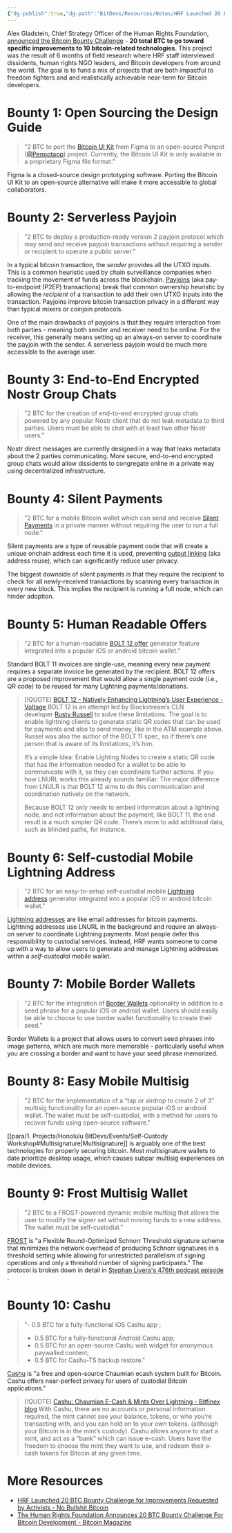 ```yaml
---
{"dg-publish":true,"dg-path":"BitDevs/Resources/Notes/HRF Launched 20 BTC Bounty Challenge for Improvements Requested by Activists.md","permalink":"/bit-devs/resources/notes/hrf-launched-20-btc-bounty-challenge-for-improvements-requested-by-activists/","title":"HRF Launched 20 BTC Bounty Challenge for Improvements Requested by Activists","tags":["politics, activism, human rights, freedom, bitcoin, bounty"],"noteIcon":"3","created":"2023-07-30T16:14:55.483-10:00","updated":"2023-07-30T23:10:27.392-10:00"}
---
```




Alex Gladstein, Chief Strategy Officer of the Human Rights Foundation, [announced the Bitcoin Bounty Challenge](https://nitter.at/gladstein/status/1684567095231778818?ref=nobsbitcoin.com) - **20 total BTC to go toward specific improvements to 10 bitcoin-related technologies**. This project was the result of 6 months of field research where HRF staff interviewed dissidents, human rights NGO leaders, and Bitcoin developers from around the world. The goal is to fund a mix of projects that are both impactful to freedom fighters and and realistically achievable near-term for Bitcoin developers.

# **Bounty 1**: Open Sourcing the Design Guide

> "2 BTC to port the [Bitcoin UI Kit](https://www.bitcoinuikit.com/?ref=nobsbitcoin.com) from Figma to an open-source Penpot ([@Penpotapp](https://twitter.com/penpotapp?ref=nobsbitcoin.com)) project. Currently, the Bitcoin UI Kit is only available in a proprietary Figma file format."

Figma is a closed-source design prototyping software. Porting the Bitcoin UI Kit to an open-source alternative will make it more accessible to global collaborators.

# **Bounty 2**: Serverless Payjoin

> "2 BTC to deploy a production-ready version 2 payjoin protocol which may send and receive payjoin transactions without requiring a sender or recipient to operate a public server."

In a typical bitcoin transaction, the *sender* provides all the UTXO inputs. This is a common heuristic used by chain surveillance companies when tracking the movement of funds across the blockchain. [Payjoins](https://payjoin.org/) (aka pay-to-endpoint (P2EP) transactions) break that common ownership heuristic by allowing the *recipient* of a transaction to add their own UTXO inputs into the transaction. Payjoins improve bitcoin transaction privacy in a different way than typical mixers or coinjoin protocols. 

One of the main drawbacks of payjoins is that they require interaction from both parties - meaning both sender and receiver need to be online. For the receiver, this generally means setting up an always-on server to coordinate the payjoin with the sender. A serverless payjoin would be much more accessible to the average user.

# **Bounty 3**: End-to-End Encrypted Nostr Group Chats

> "2 BTC for the creation of end-to-end encrypted group chats powered by any popular Nostr client that do not leak metadata to third parties. Users must be able to chat with at least two other Nostr users."

Nostr direct messages are currently designed in a way that leaks metadata about the 2 parties communicating. More secure, end-to-end encrypted group chats would allow dissidents to congregate online in a private way using decentralized infrastructure. 

# **Bounty 4**: Silent Payments

> "2 BTC for a mobile Bitcoin wallet which can send and receive [Silent Payments](https://bitcoinops.org/en/topics/silent-payments) in a private manner without requiring the user to run a full node."

Silent payments are a type of reusable payment code that will create a unique onchain address each time it is used, preventing [output linking](https://bitcoinops.org/en/topics/output-linking/) (aka address reuse), which can significantly reduce user privacy. 

The biggest downside of silent payments is that they require the recipient to check for all newly-received transactions by scanning every transaction in every new block. This implies the recipient is running a full node, which can hinder adoption. 

# **Bounty 5**: Human Readable Offers

> "2 BTC for a human-readable [BOLT 12 offer](https://bolt12.org/?ref=nobsbitcoin.com) generator feature integrated into a popular iOS or android bitcoin wallet."

Standard BOLT 11 invoices are single-use, meaning every new payment requires a separate invoice be generated by the recipient. BOLT 12 offers are a proposed improvement that would allow a single payment code (i.e., QR code) to be reused for many Lightning payments/donations.

> [!QUOTE] [BOLT 12 - Natively Enhancing Lightning’s User Experience - Voltage](https://voltage.cloud/blog/lightning-network-faq/bolt-12-enhancing-lightning-networks-users-experience/)
> BOLT 12 is an attempt led by Blockstream’s CLN developer [Rusty Russell](https://twitter.com/rusty_twit) to solve these limitations. The goal is to enable lightning clients to generate static QR codes that can be used for payments and also to send money, like in the ATM example above. Russel was also the author of the BOLT 11 spec, so if there’s one person that is aware of its limitations, it’s him.
> 
> It’s a simple idea: Enable Lighting Nodes to create a static QR code that has the information needed for a wallet to be able to communicate with it, so they can coordinate further actions. If you how LNURL works this already sounds familiar. The major difference from LNULR is that BOLT 12 aims to do this communication and coordination natively on the network.
> 
> Because BOLT 12 only needs to embed information about a lightning node, and not information about the payment, like BOLT 11, the end result is a much simpler QR code. There’s room to add additional data, such as blinded paths, for instance.

# **Bounty 6**: Self-custodial Mobile Lightning Address

> "2 BTC for an easy-to-setup self-custodial mobile [Lightning address](https://lightningaddress.com) generator integrated into a popular iOS or android bitcoin wallet."

[Lightning addresses](https://youtu.be/G97yzYcyoug) are like email addresses for bitcoin payments. Lightning addresses use LNURL in the background and require an always-on server to coordinate Lightning payments. Most people defer this responsibility to custodial services. Instead, HRF wants someone to come up with a way to allow users to generate and manage Lightning addresses within a *self-custodial* mobile wallet.

# **Bounty 7**: Mobile Border Wallets

> "2 BTC for the integration of [Border Wallets](https://www.borderwallets.com/?ref=nobsbitcoin.com) optionality in addition to a seed phrase for a popular iOS or android wallet. Users should easily be able to choose to use border wallet functionality to create their seed."

Border Wallets is a project that allows users to convert seed phrases into image patterns, which are much more memorable - particularly useful when you are crossing a border and want to have your seed phrase memorized.

# **Bounty 8**: Easy Mobile Multisig

> "2 BTC for the implementation of a “tap or airdrop to create 2 of 3” multisig functionality for an open-source popular iOS or android wallet. The wallet must be self-custodial, with a method for users to recover funds using open-source software."

[[para/1. Projects/Honolulu BitDevs/Events/Self-Custody Workshop#Multisignature\|Multisignature]] is arguably one of the best technologies for properly securing bitcoin. Most multisignature wallets to date prioritize desktop usage, which causes subpar multisig experiences on mobile devices.

# **Bounty 9**: Frost Multisig Wallet

> "2 BTC to a FROST-powered dynamic mobile multisig that allows the user to modify the signer set without moving funds to a new address. The wallet must be self-custodial."

[FROST](https://eprint.iacr.org/2020/852.pdf) is "a Flexible Round-Optimized Schnorr Threshold signature scheme that minimizes the network overhead of producing Schnorr signatures in a threshold setting while allowing for unrestricted parallelism of signing operations and only a threshold number of signing participants." The protocol is broken down in detail in [Stephan Livera's 476th podcast episode](https://stephanlivera.com/episode/476/) .

# **Bounty 10**: Cashu

> "- 0.5 BTC for a fully-functional iOS Cashu app ;  
> - 0.5 BTC for a fully-functional Android Cashu app;  
> - 0.5 BTC for an open-source Cashu web widget for anonymous paywalled content;  
> - 0.5 BTC for Cashu-TS backup restore."

[Cashu](https://cashu.space/) is "a free and open-source Chaumian ecash system built for Bitcoin. Cashu offers near-perfect privacy for users of custodial Bitcoin applications."

> [!QUOTE] [Cashu: Chaumian E-Cash & Mints Over Lightning - Bitfinex blog](https://blog.bitfinex.com/education/cashu-chaumian-e-cash-mints-over-lightning/#:~:text=Cashu's%20model%20allows%20anyone%20to,or%20other%20factors%20and%20incentives.)
> With Cashu, there are no accounts or personal information required, the mint cannot see your balance, tokens, or who you’re transacting with, and you can hold on to your own tokens, (although your Bitcoin is in the mint’s custody). Cashu allows anyone to start a mint, and act as a “bank” which can issue e-cash. Users have the freedom to choose the mint they want to use, and redeem their e-cash tokens for Bitcoin at any given time.

# More Resources
- [HRF Launched 20 BTC Bounty Challenge for Improvements Requested by Activists - No Bullshit Bitcoin](https://www.nobsbitcoin.com/hrf-20-btc-bounty-challenge/)
- [The Human Rights Foundation Announces 20 BTC Bounty Challenge For Bitcoin Development - Bitcoin Magazine](https://bitcoinmagazine.com/business/human-rights-foundation-announces-20-btc-bounty-challenge-for-bitcoin-development)